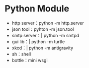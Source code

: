 # Python Module

- http server：python -m http.server
- json tool：pyhton -m json.tool
- smtp server：| python  -m smtpd
- gui lib：| python -m turtle
- xkcd：| python -m antigravity
- sh：shell
- bottle：mini wsgi

